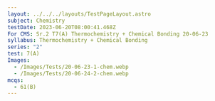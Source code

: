 ```yaml
---
layout: ../../../layouts/TestPageLayout.astro
subject: Chemistry
testDate: 2023-06-20T08:00:41.468Z
For CMS: Sr.2 T7(A) Thermochemistry + Chemical Bonding 20-06-23
syllabus: Thermochemistry + Chemical Bonding
series: "2"
test: 7(A)
Images:
  - /Images/Tests/20-06-23-1-chem.webp
  - /Images/Tests/20-06-24-2-chem.webp
mcqs:
  - 61(B)
---
```

